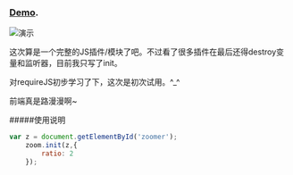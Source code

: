 ### [Demo](http://polly343900.github.io/demo/zoom/index.html).

![演示](http://7sbqpj.com1.z0.glb.clouddn.com/record.gif)

这次算是一个完整的JS插件/模块了吧。不过看了很多插件在最后还得destroy变量和监听器，目前我只写了init。

对requireJS初步学习了下，这次是初次试用。^_^

前端真是路漫漫啊~

#####使用说明

```javascript
var z = document.getElementById('zoomer');
    zoom.init(z,{
        ratio: 2
    });
```